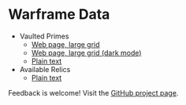 # Warframe Data

* Vaulted Primes
  * [Web page, large grid](vaulted-primes.html)
  * [Web page, large grid (dark mode)](vaulted-primes.html#dark)
  * [Plain text](vaulted-primes.txt)
* Available Relics
  * [Plain text](relics.txt)

Feedback is welcome! Visit the [GitHub project page](https://github.com/bannmann/warframe-data/).

